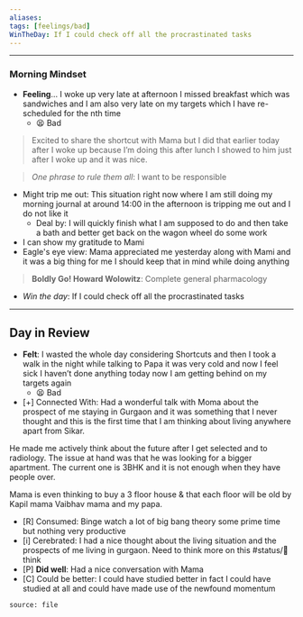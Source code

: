 ```yaml
---
aliases:
tags: [feelings/bad]
WinTheDay: If I could check off all the procrastinated tasks
---
```


---
### Morning Mindset

- **Feeling**… I woke up very late at afternoon I missed breakfast which was sandwiches and I am also very late on my targets which I have re-scheduled for the nth time
	- 😫 Bad

> Excited to share the shortcut with Mama but I did that earlier today after I woke up because I’m doing this after lunch 
> I showed to him just after I woke up and it was nice.

> *One phrase to rule them all*: I want to be responsible 

- Might trip me out: This situation right now where I am still doing my morning journal at around 14:00 in the afternoon is tripping me out and I do not like it
	-  Deal by: I will quickly finish what I am supposed to do and then take a bath and better get back on the wagon wheel do some work
- I can show my gratitude to Mami
- Eagle's eye view: Mama appreciated me yesterday along with Mami and it was a big thing for me I should keep that in mind while doing anything

> **Boldly Go! Howard Wolowitz**: Complete general pharmacology

- *Win the day*: If I could check off all the procrastinated tasks


---

## Day in Review

- **Felt**: I wasted the whole day considering Shortcuts and then I took a walk in the night while talking to Papa it was very cold and now I feel sick I haven’t done anything today now I am getting behind on my targets again
	- 😫 Bad
- [+] Connected With: Had a wonderful talk with Moma about the prospect of me staying in Gurgaon and it was something that I never thought and this is the first time that I am thinking about living anywhere apart from Sikar.

He made me actively think about the future after I get selected and to radiology.
The issue at hand was that he was looking for a bigger apartment. The current one is 3BHK and it is not enough when they have people over.

Mama is even thinking to buy a 3 floor house & that each floor will be old by Kapil mama Vaibhav mama and my papa. 
- [R] Consumed: Binge watch a lot of big bang theory some prime time but nothing very productive
- [i] Cerebrated: I had a nice thought about the living situation and the prospects of me living in gurgaon.
Need to think more on this #status/💭think
- [P] **Did well**: Had a nice conversation with Mama
- [C] Could be better: I could have studied better in fact I could have studied at all and could have made use of the newfound momentum


```tagcloud
source: file
```
